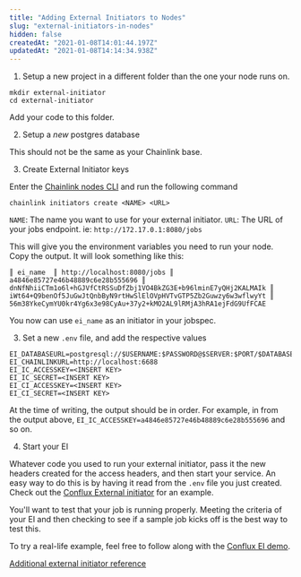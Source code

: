 ```yaml
---
title: "Adding External Initiators to Nodes"
slug: "external-initiators-in-nodes"
hidden: false
createdAt: "2021-01-08T14:01:44.197Z"
updatedAt: "2021-01-08T14:14:34.938Z"
---
```

1. Setup a new project in a different folder than the one your node runs on. 

```
mkdir external-initiator
cd external-initiator
```
Add your code to this folder. 

2. Setup a *new* postgres database

This should not be the same as your Chainlink base.

3. Create External Initiator keys

Enter the [Chainlink nodes CLI](https://docs.chain.link/docs/miscellaneous#execute-commands-running-docker) and run the following command
```
chainlink initiators create <NAME> <URL>
```

`NAME`: The name you want to use for your external initiator.
`URL`: The URL of your jobs endpoint. ie: `http://172.17.0.1:8080/jobs`

This will give you the environment variables you need to run your node. Copy the output. It will look something like this:

```
║ ei_name  ║ http://localhost:8080/jobs ║ a4846e85727e46b48889c6e28b555696 ║ dnNfNhiiCTm1o6l+hGJVfCtRSSuDfZbj1VO4BkZG3E+b96lminE7yQHj2KALMAIk ║ iWt64+Q9benOf5JuGwJtQnbByN9rtHwSlElOVpHVTvGTP5Zb2Guwzy6w3wflwyYt ║ 56m38YkeCymYU0kr4Yg6x3e98CyAu+37y2+kMO2AL9lRMjA3hRA1ejFdG9UfFCAE
```
You now can use `ei_name` as an initiator in your jobspec. 

3. Set a new `.env` file, and add the respective values

```
EI_DATABASEURL=postgresql://$USERNAME:$PASSWORD@$SERVER:$PORT/$DATABASE
EI_CHAINLINKURL=http://localhost:6688
EI_IC_ACCESSKEY=<INSERT KEY>
EI_IC_SECRET=<INSERT KEY>
EI_CI_ACCESSKEY=<INSERT KEY>
EI_CI_SECRET=<INSERT KEY>
```
At the time of writing, the output should be in order. For example, in from the output above, `EI_IC_ACCESSKEY=a4846e85727e46b48889c6e28b555696` and so on.

4. Start your EI

Whatever code you used to run your external initiator, pass it the new headers created for the access headers, and then start your service. An easy way to do this is by having it read from the `.env` file you just created. Check out the <a href="https://github.com/Conflux-Network-Global/demo-cfx-chainlink" target="_blank">Conflux External initiator</a> for an example. 

You'll want to test that your job is running properly. Meeting the criteria of your EI and then checking to see if a sample job kicks off is the best way to test this. 

To try a real-life example, feel free to follow along with the <a href="https://www.youtube.com/watch?v=J8oJEp4qz5w" target="_blank">Conflux EI demo</a>.

<a href="https://github.com/smartcontractkit/chainlink/wiki/External-Initiators" target="_blank">Additional external initiator reference</a>